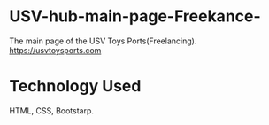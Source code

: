 # USV-hub-main-page-Freekance-
The main page of the USV Toys Ports(Freelancing).
https://usvtoysports.com

# Technology Used
HTML, CSS, Bootstarp.


